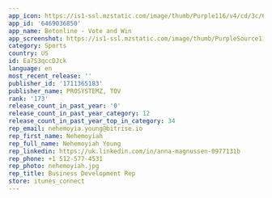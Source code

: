 ```yaml
---
app_icon: https://is1-ssl.mzstatic.com/image/thumb/Purple116/v4/cd/3c/6b/cd3c6b9d-8999-11ce-112c-cd9dabab4871/AppIcon-1x_U007emarketing-0-10-0-85-220.png/1024x1024bb.png
app_id: '6469036850'
app_name: Betonline - Vote and Win
app_screenshot: https://is1-ssl.mzstatic.com/image/thumb/PurpleSource116/v4/07/fb/18/07fb1811-8bd8-6b46-7e94-715fe5cfe653/84a63cf6-8eec-463c-954d-a73dfbbe3c2d_big_1.jpg/1242x2688bb.png
category: Sports
country: US
id: Ea7S3qccDJck
language: en
most_recent_release: ''
publisher_id: '1711365183'
publisher_name: PROSYSTEMZ, TOV
rank: '173'
release_count_in_past_year: '0'
release_count_in_past_year_category: 12
release_count_in_past_year_top_in_category: 34
rep_email: nehemoyia.young@bitrise.io
rep_first_name: Nehemoyiah
rep_full_name: Nehemoyiah Young
rep_linkedin: https://uk.linkedin.com/in/anna-magnussen-0977131b
rep_phone: +1 512-577-4531
rep_photo: nehemoyiah.jpg
rep_title: Business Development Rep
store: itunes_connect
---
```

